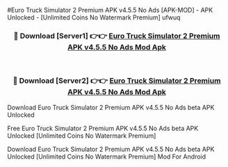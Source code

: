 #Euro Truck Simulator 2 Premium APK v4.5.5 No Ads [APK-MOD] - APK Unlocked - [Unlimited Coins No Watermark Premium] ufwuq



<div align="center">

<h3>🔴 Download [Server1] 👉👉 <a href="https://momento.my/?title=Euro_Truck_Simulator_2_Premium_APK_v4.5.5_No_Ads">Euro Truck Simulator 2 Premium APK v4.5.5 No Ads Mod Apk</a></h3><br>

<h3>🔴 Download [Server2] 👉👉 <a href="https://momento.my/?title=Euro_Truck_Simulator_2_Premium_APK_v4.5.5_No_Ads">Euro Truck Simulator 2 Premium APK v4.5.5 No Ads Mod Apk</a></h3>
</div>



Download Euro Truck Simulator 2 Premium APK v4.5.5 No Ads beta APK Unlocked

Free Euro Truck Simulator 2 Premium APK v4.5.5 No Ads beta APK Unlocked [Unlimited Coins No Watermark Premium]

Download Euro Truck Simulator 2 Premium APK v4.5.5 No Ads beta APK Unlocked [Unlimited Coins No Watermark Premium] Mod For Android
